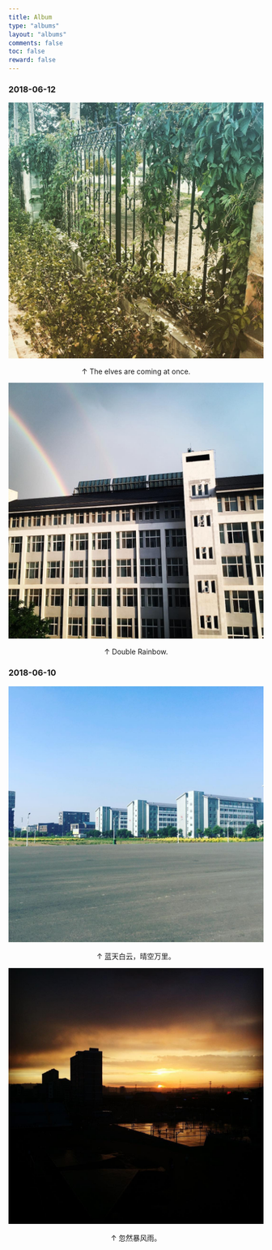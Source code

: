 ```yaml
---
title: Album
type: "albums"
layout: "albums"
comments: false
toc: false
reward: false
---
```




### 2018-06-12

![The elves are coming at once](/albums/imgs/20180612-1.jpg)

<center> ↑ The elves are coming at once.</center>

![Double Rainbow](/albums/imgs/20180612-2.jpg)

<center> ↑ Double Rainbow.</center>



### 2018-06-10

![蓝天白云，晴空万里](/albums/imgs/20180610-1.jpg)

<center> ↑ 蓝天白云，晴空万里。</center>

![忽然暴风雨](/albums/imgs/20180610-2.jpg)

<center> ↑ 忽然暴风雨。</center>


